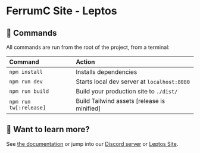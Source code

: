 # FerrumC Site - Leptos

## 🧞 Commands

All commands are run from the root of the project, from a terminal:

| Command                   | Action                                           |
| :------------------------ | :----------------------------------------------- |
| `npm install`             | Installs dependencies                            |
| `npm run dev`             | Starts local dev server at `localhost:8080`          |
| `npm run build`           | Build your production site to `./dist/`          |
| `npm run tw[:release]`    | Build Tailwind assets [release is minified]      |

## 👀 Want to learn more?

See [the documentation](https://book.leptos.dev/) or jump into our [Discord server](https://discord.gg/x8NhWWYTV2) or [Leptos Site](https://leptos.dev/).
